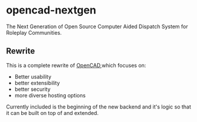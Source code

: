 # opencad-nextgen
The Next Generation of Open Source Computer Aided Dispatch System for Roleplay Communities.


## Rewrite
This is a complete rewrite of [OpenCAD](https://github.com/opencad-app/opencad-php),which focuses on:
- Better usability
- better extensibility
- better security
- more diverse hosting options

Currently included is the beginning of the new backend and it's logic so that it can be built on top of and extended.   
